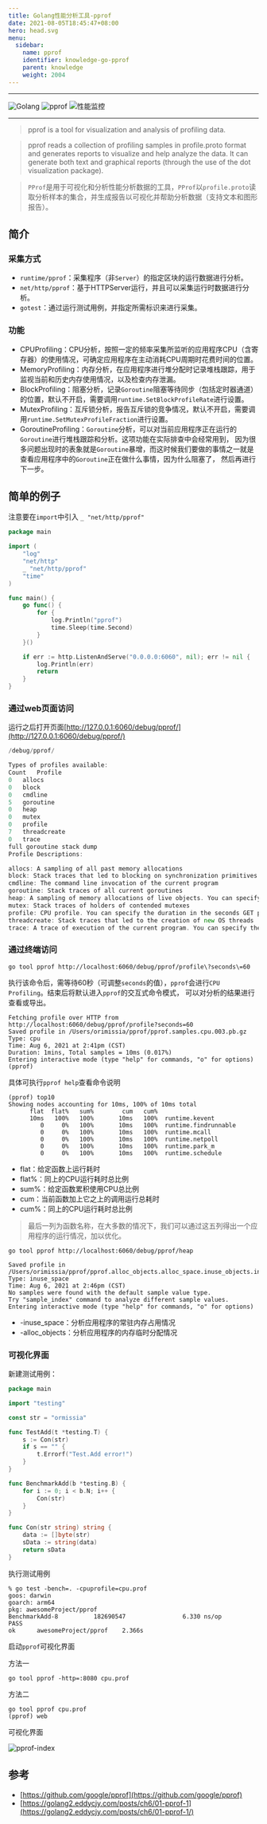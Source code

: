 ```yaml
---
title: Golang性能分析工具-pprof
date: 2021-08-05T18:45:47+08:00
hero: head.svg
menu:
  sidebar:
    name: pprof
    identifier: knowledge-go-pprof
    parent: knowledge
    weight: 2004
---
```


---

![Golang](https://img.shields.io/badge/-Golang-blue)
![pprof](https://img.shields.io/badge/-pprof-green)
![性能监控](https://img.shields.io/badge/-%E6%80%A7%E8%83%BD%E7%9B%91%E6%8E%A7-red)

---

> pprof is a tool for visualization and analysis of profiling data.

> pprof reads a collection of profiling samples in profile.proto format and generates reports to visualize and 
> help analyze the data. It can generate both text and graphical reports (through the use of the dot visualization package).

> `PProf`是用于可视化和分析性能分析数据的工具，`PProf`以`profile.proto`读取分析样本的集合，并生成报告以可视化并帮助分析数据（支持文本和图形报告）。

## 简介

### 采集方式

- `runtime/pprof`：采集程序（非`Server`）的指定区块的运行数据进行分析。
- `net/http/pprof`：基于HTTPServer运行，并且可以采集运行时数据进行分析。
- `gotest`：通过运行测试用例，并指定所需标识来进行采集。

### 功能

- CPUProfiling：CPU分析，按照一定的频率采集所监听的应用程序CPU（含寄存器）的使用情况，可确定应用程序在主动消耗CPU周期时花费时间的位置。
- MemoryProfiling：内存分析，在应用程序进行堆分配时记录堆栈跟踪，用于监视当前和历史内存使用情况，以及检查内存泄漏。
- BlockProfiling：阻塞分析，记录`Goroutine`阻塞等待同步（包括定时器通道）的位置，默认不开启，需要调用`runtime.SetBlockProfileRate`进行设置。
- MutexProfiling：互斥锁分析，报告互斥锁的竞争情况，默认不开启，需要调用`runtime.SetMutexProfileFraction`进行设置。
- GoroutineProfiling：`Goroutine`分析，可以对当前应用程序正在运行的`Goroutine`进行堆栈跟踪和分析。这项功能在实际排查中会经常用到， 
  因为很多问题出现时的表象就是`Goroutine`暴增，而这时候我们要做的事情之一就是查看应用程序中的`Goroutine`正在做什么事情，因为什么阻塞了， 
  然后再进行下一步。

## 简单的例子

注意要在`import`中引入 `_ "net/http/pprof"`

```go
package main

import (
	"log"
	"net/http"
	_ "net/http/pprof"
	"time"
)

func main() {
	go func() {
		for {
			log.Println("pprof")
			time.Sleep(time.Second)
		}
	}()

	if err := http.ListenAndServe("0.0.0.0:6060", nil); err != nil {
		log.Println(err)
		return
	}
}
```

### 通过web页面访问

运行之后打开页面[http://127.0.0.1:6060/debug/pprof/](http://127.0.0.1:6060/debug/pprof/)

```go
/debug/pprof/

Types of profiles available:
Count	Profile
0	allocs
0	block
0	cmdline
5	goroutine
0	heap
0	mutex
0	profile
7	threadcreate
0	trace
full goroutine stack dump
Profile Descriptions:

allocs: A sampling of all past memory allocations
block: Stack traces that led to blocking on synchronization primitives
cmdline: The command line invocation of the current program
goroutine: Stack traces of all current goroutines
heap: A sampling of memory allocations of live objects. You can specify the gc GET parameter to run GC before taking the heap sample.
mutex: Stack traces of holders of contended mutexes
profile: CPU profile. You can specify the duration in the seconds GET parameter. After you get the profile file, use the go tool pprof command to investigate the profile.
threadcreate: Stack traces that led to the creation of new OS threads
trace: A trace of execution of the current program. You can specify the duration in the seconds GET parameter. After you get the trace file, use the go tool trace command to investigate the trace.
```

### 通过终端访问

```shell
go tool pprof http://localhost:6060/debug/pprof/profile\?seconds\=60
```

执行该命令后，需等待60秒（可调整`seconds`的值），`pprof`会进行`CPU Profiling`。结束后将默认进入`pprof`的交互式命令模式，
可以对分析的结果进行查看或导出。

```shell
Fetching profile over HTTP from http://localhost:6060/debug/pprof/profile?seconds=60
Saved profile in /Users/orimissia/pprof/pprof.samples.cpu.003.pb.gz
Type: cpu
Time: Aug 6, 2021 at 2:41pm (CST)
Duration: 1mins, Total samples = 10ms (0.017%)
Entering interactive mode (type "help" for commands, "o" for options)
(pprof) 
```

具体可执行`pprof help`查看命令说明

```shell
(pprof) top10
Showing nodes accounting for 10ms, 100% of 10ms total
      flat  flat%   sum%        cum   cum%
      10ms   100%   100%       10ms   100%  runtime.kevent
         0     0%   100%       10ms   100%  runtime.findrunnable
         0     0%   100%       10ms   100%  runtime.mcall
         0     0%   100%       10ms   100%  runtime.netpoll
         0     0%   100%       10ms   100%  runtime.park_m
         0     0%   100%       10ms   100%  runtime.schedule
```

- flat：给定函数上运行耗时
- flat%：同上的CPU运行耗时总比例
- sum%：给定函数累积使用CPU总比例
- cum：当前函数加上它之上的调用运行总耗时
- cum%：同上的CPU运行耗时总比例

> 最后一列为函数名称，在大多数的情况下，我们可以通过这五列得出一个应用程序的运行情况，加以优化。

```shell
go tool pprof http://localhost:6060/debug/pprof/heap
```

```shell
Saved profile in /Users/orimissia/pprof/pprof.alloc_objects.alloc_space.inuse_objects.inuse_space.001.pb.gz
Type: inuse_space
Time: Aug 6, 2021 at 2:46pm (CST)
No samples were found with the default sample value type.
Try "sample_index" command to analyze different sample values.
Entering interactive mode (type "help" for commands, "o" for options)
```

- -inuse_space：分析应用程序的常驻内存占用情况
- -alloc_objects：分析应用程序的内存临时分配情况

### 可视化界面

新建测试用例：
```go
package main

import "testing"

const str = "ormissia"

func TestAdd(t *testing.T) {
	s := Con(str)
	if s == "" {
		t.Errorf("Test.Add error!")
	}
}

func BenchmarkAdd(b *testing.B) {
	for i := 0; i < b.N; i++ {
		Con(str)
	}
}

func Con(str string) string {
	data := []byte(str)
	sData := string(data)
	return sData
}
```

执行测试用例

```shell
% go test -bench=. -cpuprofile=cpu.prof
goos: darwin
goarch: arm64
pkg: awesomeProject/pprof
BenchmarkAdd-8          182690547                6.330 ns/op
PASS
ok      awesomeProject/pprof    2.366s
```

启动`pprof`可视化界面

方法一

```shell
go tool pprof -http=:8080 cpu.prof
```

方法二

```shell
go tool pprof cpu.prof 
(pprof) web
```

可视化界面

![pprof-index](pprof-index.png)

## 参考

- [https://github.com/google/pprof](https://github.com/google/pprof)
- [https://golang2.eddycjy.com/posts/ch6/01-pprof-1](https://golang2.eddycjy.com/posts/ch6/01-pprof-1/)
